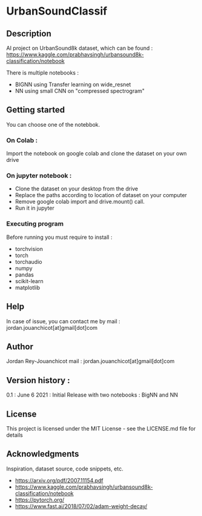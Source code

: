 # UrbanSoundClassif

## Description
AI project on UrbanSound8k dataset, which can be found : https://www.kaggle.com/prabhavsingh/urbansound8k-classification/notebook

There is multiple notebooks :
- BIGNN using Transfer learning on wide_resnet
- NN using small CNN on "compressed spectrogram" 

## Getting started  
You can choose one of the notebbok.

### On Colab : 
Import the notebook on google colab and clone the dataset on your own drive

### On jupyter notebook :
- Clone the dataset on your desktop from the drive
- Replace the paths according to location of dataset on your computer
- Remove google colab import and drive.mount() call.
- Run it in jupyter


### Executing program
Before running you must require to install : 
- torchvision
- torch
- torchaudio
- numpy
- pandas
- scikit-learn
- matplotlib

## Help
In case of issue, you can contact me by mail : jordan.jouanchicot[at]gmail[dot]com

## Author 
Jordan Rey-Jouanchicot
mail : jordan.jouanchicot[at]gmail[dot]com

## Version history :
0.1 : June 6 2021 : Initial Release with two notebooks : BigNN and NN

## License 
This project is licensed under the MIT License - see the LICENSE.md file for details

## Acknowledgments

Inspiration, dataset source, code snippets, etc.
- https://arxiv.org/pdf/2007.11154.pdf
- https://www.kaggle.com/prabhavsingh/urbansound8k-classification/notebook
- https://pytorch.org/
- https://www.fast.ai/2018/07/02/adam-weight-decay/
